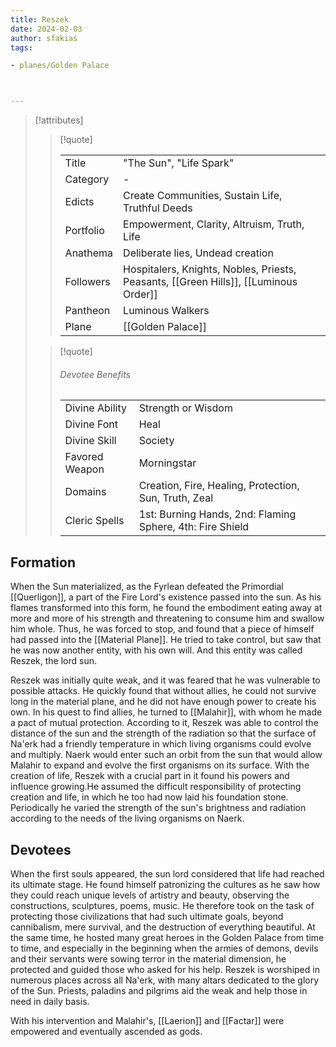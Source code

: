 ```yaml
---
title: Reszek
date: 2024-02-03
author: sfakias
tags:

- planes/Golden Palace



---
```

> [!attributes]
> 
> > [!quote]
> >
> > | | |
> > | --- | --- |
> > | Title | "The Sun", "Life Spark" |
> > | Category | - |
> > | Edicts | Create Communities, Sustain Life, Truthful Deeds |
> > | Portfolio | Empowerment, Clarity, Altruism, Truth, Life |
> > | Anathema | Deliberate lies, Undead creation  |
> > | Followers | Hospitalers, Knights, Nobles, Priests, Peasants, [[Green Hills]], [[Luminous Order]]|
> > | Pantheon | Luminous Walkers |
> > | Plane | [[Golden Palace]] |
>
> > [!quote]
> > 
> > ###### Devotee Benefits
> > | | |
> > | --- | --- |
> > | Divine Ability | Strength or Wisdom |
> > | Divine Font | Heal |
> > | Divine Skill | Society |
> > | Favored Weapon | Morningstar |
> > | Domains | Creation, Fire, Healing, Protection, Sun, Truth, Zeal |
> > | Cleric Spells | 1st: Burning Hands, 2nd: Flaming Sphere, 4th: Fire Shield |

## Formation

When the Sun materialized, as the Fyrlean defeated the Primordial [[Querligon]], a part of the Fire Lord's existence passed into the sun. As his flames transformed into this form, he found the embodiment eating away at more and more of his strength and threatening to consume him and swallow him whole. Thus, he was forced to stop, and found that a piece of himself had passed into the [[Material Plane]]. He tried to take control, but saw that he was now another entity, with his own will. And this entity was called Reszek, the lord sun.

Reszek was initially quite weak, and it was feared that he was vulnerable to possible attacks. He quickly found that without allies, he could not survive long in the material plane, and he did not have enough power to create his own. In his quest to find allies, he turned to [[Malahir]], with whom he made a pact of mutual protection. According to it, Reszek was able to control the distance of the sun and the strength of the radiation so that the surface of Na'erk had a friendly temperature in which living organisms could evolve and multiply. Naerk would enter such an orbit from the sun that would allow Malahir to expand and evolve the first organisms on its surface. With the creation of life, Reszek with a crucial part in it found his powers and influence growing.He assumed the difficult responsibility of protecting creation and life, in which he too had now laid his foundation stone. Periodically he varied the strength of the sun's brightness and radiation according to the needs of the living organisms on Naerk.

## Devotees

When the first souls appeared, the sun lord considered that life had reached its ultimate stage. He found himself patronizing the cultures as he saw how they could reach unique levels of artistry and beauty, observing the constructions, sculptures, poems, music. He therefore took on the task of protecting those civilizations that had such ultimate goals, beyond cannibalism, mere survival, and the destruction of everything beautiful. At the same time, he hosted many great heroes in the Golden Palace from time to time, and especially in the beginning when the armies of demons, devils and their servants were sowing terror in the material dimension, he protected and guided those who asked for his help. Reszek is worshiped in numerous places across all Na'erk, with many altars dedicated to the glory of the Sun. Priests, paladins and pilgrims aid the weak and help those in need in daily basis.

With his intervention and Malahir's, [[Laerion]] and [[Factar]] were empowered and eventually ascended as gods.